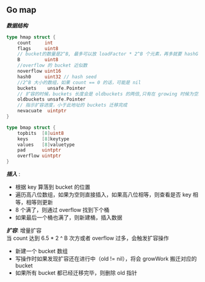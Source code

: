 ## Go map
***数据结构***
```go
type hmap struct {
    count     int
    flags     uint8
    // bucket的数量是2^B, 最多可以放 loadFactor * 2^B 个元素，再多就要 hashGrow 了
    B         uint8
    //overflow 的 bucket 近似数
    noverflow uint16
    hash0     uint32 // hash seed
    //2^B 大小的数组，如果 count == 0 的话，可能是 nil
    buckets    unsafe.Pointer
    // 扩容的时候，buckets 长度会是 oldbuckets 的两倍,只有在 growing 时候为空。
    oldbuckets unsafe.Pointer
    // 指示扩容进度，小于此地址的 buckets 迁移完成
    nevacuate  uintptr
}

type bmap struct {
    topbits  [8]uint8
    keys     [8]keytype
    values   [8]valuetype
    pad      uintptr
    overflow uintptr
}

```
***插入*** :
* 根据 key 算落到 bucket 的位置
* 遍历高八位数组，如果为空则直接插入，如果高八位相等，则查看是否 key 相等，相等则更新
* 8 个满了，则通过 overflow 找到下个桶
* 如果最后一个桶也满了，则新建桶，插入数据

***扩容***: 增量扩容  
当 count 达到 6.5 * 2 ^ B 次方或者 overflow 过多，会触发扩容操作
* 新建一个 bucket 数组
* 写操作时如果发现扩容还在进行中（old != nil），将会 growWork 搬迁对应的 bucket
* 如果所有 bucket 都已经迁移完毕，则删除 old 指针